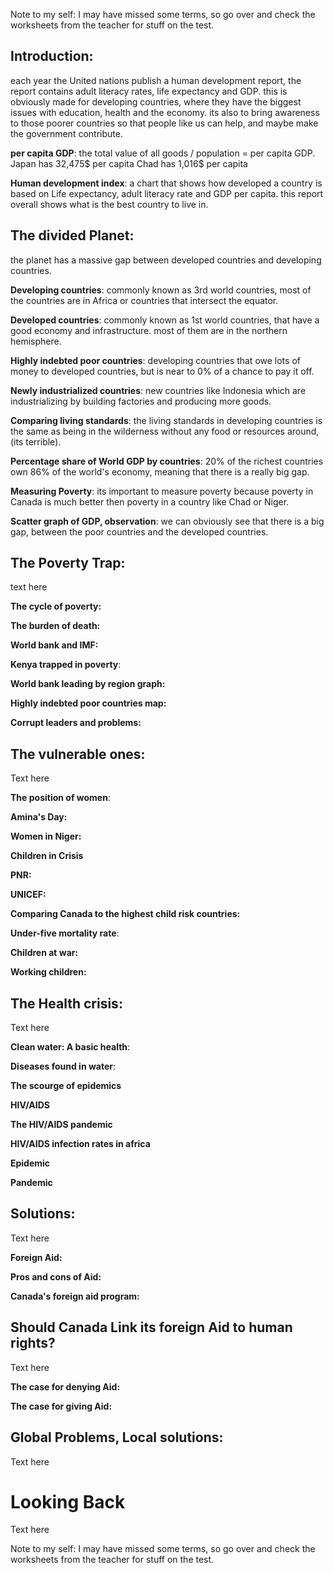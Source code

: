 Note to my self: I may have missed some terms, so go over and check the worksheets from the teacher for stuff on the test.
## **Introduction**:
each year the United nations publish a human development report, the report contains adult literacy rates, life expectancy and GDP. this is obviously made for developing countries, where they have the biggest issues with education, health and the economy. its also to bring awareness to those poorer countries so that people like us can help, and maybe make the government contribute.

**per capita GDP**: the total value of all goods / population = per capita GDP.
Japan has 32,475$ per capita
Chad has 1,016$ per capita

**Human development index**: a chart that shows how developed a country is based on Life expectancy, adult literacy rate and GDP per capita. this report overall shows what is the best country to live in.

## **The divided Planet:**
the planet has a massive gap between developed countries and developing countries.

**Developing countries**: commonly known as 3rd world countries, most of the countries are in Africa or countries that intersect the equator.

**Developed countries**: commonly known as 1st world countries, that have a good economy and infrastructure. most of them are in the northern hemisphere.

**Highly indebted poor countries**: developing countries that owe lots of money to developed countries, but is near to 0% of a chance to pay it off. 

**Newly industrialized countries**: new countries like Indonesia which are industrializing by building factories and producing more goods.

**Comparing living standards**: the living standards in developing countries is the same as being in the wilderness without any food or resources around, (its terrible).

**Percentage share of World GDP by countries**: 20% of the richest countries own 86% of the world's economy, meaning that there is a really big gap.

**Measuring Poverty**: its important to measure poverty because poverty in Canada is much better then poverty in a country like Chad or Niger.

**Scatter graph of GDP, observation**: we can obviously see that there is a big gap, between the poor countries and the developed countries.

## **The Poverty Trap**:
text here

**The cycle of poverty:**

**The burden of death:**

**World bank and IMF:**

**Kenya trapped in poverty**:

**World bank leading by region graph:**

**Highly indebted poor countries map:**

**Corrupt leaders and problems:**

## **The vulnerable ones**:
Text here

**The position of women**: 

**Amina's Day:**

**Women in Niger:**

**Children in Crisis**

**PNR:**

**UNICEF:**

**Comparing Canada to the highest child risk countries:**

**Under-five mortality rate**:

**Children at war:**

**Working children:**

## **The Health crisis**:
Text here

**Clean water: A basic health**:

**Diseases found in water**:

**The scourge of epidemics**

**HIV/AIDS**

**The HIV/AIDS pandemic**

**HIV/AIDS infection rates in africa**

**Epidemic**

**Pandemic**

## **Solutions**:
Text here

**Foreign Aid:**

**Pros and cons of Aid:**

**Canada's foreign aid program:**

## **Should Canada Link its foreign Aid to human rights?**
Text here

**The case for denying Aid:**

**The case for giving Aid:**

## **Global Problems, Local solutions:**
Text here

# Looking Back
Text here

Note to my self: I may have missed some terms, so go over and check the worksheets from the teacher for stuff on the test.
